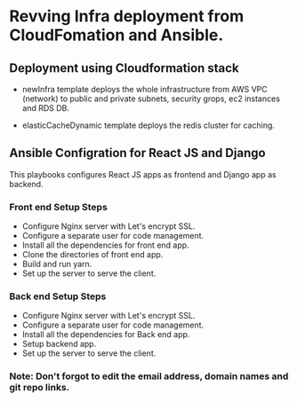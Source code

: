 # Revving Infra deployment from CloudFomation and Ansible.

## Deployment using Cloudformation stack

* newInfra template deploys the whole infrastructure from AWS VPC (network) to public and private subnets, security grops, ec2 instances and RDS DB.

* elasticCacheDynamic template deploys the redis cluster for caching.


## Ansible Configration for React JS and Django
This playbooks configures React JS apps as frontend and Django app as backend.

### Front end Setup Steps

* Configure Nginx server with Let's encrypt SSL.
* Configure a separate user for code management.
* Install all the dependencies for front end app.
* Clone the directories of front end app.
* Build and run yarn.
* Set up the server to serve the client.

### Back end Setup Steps

* Configure Nginx server with Let's encrypt SSL.
* Configure a separate user for code management.
* Install all the dependencies for Back end app.
* Setup backend app.
* Set up the server to serve the client.

### **Note:**  Don't forgot to edit the email address, domain names and git repo links.
